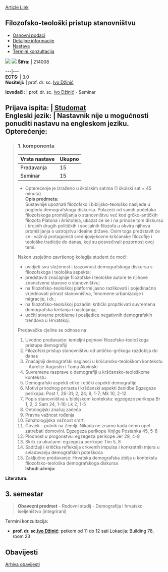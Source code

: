 [Article Link](https://www.fhs.hr/predmet/fps)

## Filozofsko-teološki pristup stanovništvu
  * [Osnovni podaci](https://www.fhs.hr/predmet/fps#v1id-523742_336620_1_0 "Osnovni podaci")
  * [Detaljne informacije](https://www.fhs.hr/predmet/fps#v1id-523742_336620_1_1 "Detaljne informacije")
  * [Nastava](https://www.fhs.hr/predmet/fps#v1id-523742_336620_1_2 "Nastava")
  * [Termini konzultacija](https://www.fhs.hr/predmet/fps#v1id-523742_336620_1_3 "Termini konzultacija")


[![](https://www.fhs.hr/img/flags/gif/hr.gif)](https://www.fhs.hr/predmet/fps) [![](https://www.fhs.hr/img/flags/gif/gb.gif)](https://www.fhs.hr/en/course/apatatp)
**Šifra:** |  214008  
  
---|---  
**ECTS:** |  3.0   
**Nositelji:** |  prof. dr. sc. [Ivo Džinić](https://www.fhs.hr/djelatnik/ivo.dzinic)   
  
**Izvođači:** |  prof. dr. sc. [Ivo Džinić](https://www.fhs.hr/djelatnik/ivo.dzinic) - Seminar  
  
**Prijava ispita:** |  [Studomat](http://www.isvu.hr/studomat)  
**Engleski jezik:** |  Nastavnik nije u mogućnosti ponuditi nastavu na engleskom jeziku.   
**Opterećenje:**  
---  
> ### 1. komponenta
> | Vrsta nastave | Ukupno  
> ---|---  
> Predavanja | 15  
> Seminar | 15  
> * Opterećenje je izraženo u školskim satima (1 školski sat = 45 minuta)   
**Opis predmeta:**  
> Sustavnije upoznati filozofsko i biblijsko-teološko nasljeđe u pogledu demografskoga diskursa. Polazeći od samih početaka filozofskoga promišljanja o stanovništvu već kod grčko-antičkih filozofa Platona i Aristotela, ukazat će se i na prinose tom diskursu i brojnih drugih političkih i socijalnih filozofa u okviru njihova promišljanja o ustrojstvu idealne države. Osim toga predstavit će se i važniji protagonisti srednjovjekovne kršćanske filozofije i teološke tradicije do danas, koji su posvećivali pozornost ovoj temi.   
>    
>  Nakon uspješno završenog kolegija student će moći:  
>  - uvidjeti svu složenost i izazovnost demografskoga diskursa s filozofskoga i teološka aspekta;  
>  - predstaviti značajnije filozofske i teološke autore te njihove znanstvene stavove o stanovništvu;  
>  - na filozofsko-teološkoj platformi jasno razlikovati i pojedinačno vrjednovati prirast stanovništva, fenomene urbanizacije i migracije, i dr.;  
>  - na filozofsko-teološkoj pozadini kritički propitkivati suvremena demografska kretanja i nastojanja;  
>  - uočiti stvarne probleme i posljedice negativnih demografskih trendova u Hrvatskoj.  
>    
>  Predavačke cjeline se odnose na:  
>  1. Uvodno predavanje: temeljni pojmovi filozofsko-teološkoga pristupa demografiji  
>  2. Filozofski pristup stanovništvu od antičko-grčkoga razdoblja do danas  
>  3. Značajniji demografski naglasci u kršćansko-teološkom kontekstu - Aurelije Augustin i Toma Akvinski  
>  4. Suvremene rasprave o demografiji u kršćansko-teološkome kontekstu  
>  5. Demografski aspekti etike i etički aspekti demografije  
>  6. Motivi prirodnog prirasta i kršćanski aspekti ženidbe Egzegeze perikopa: Post 1, 26-31; 2, 24; 9, 1-7; Mk 10, 2-12  
>  7. Popis stanovništva u biblijskom kontekstu: egzegeze perikopa Br 1, 2; 2 Sam 24, 1-10; Lk 2, 1-5  
>  8. Ontologijski značaj začeća  
>  9. Pravna važnost rođenja  
>  10. Eshatologijska važnost smrti  
>  11. Čovjek - putnik na Zemlji. Nikada ne znamo kada ćemo opet zatrebati domovini. Egzegeza perikope Knjige Postanka 45, 5-8  
>  12. Plodnost u progonstvu: egzegeza perikope Jer 29, 4-9  
>  13. Skrb za ukućane: egzegeza perikope Tim 5, 8  
>  14. Sadržaji i kritička refleksija crkvenih impulsa i konkretnih mjera u svladavanju demografskih poteškoća  
>  15. Zaključno predavanje: Hrvatska demografska zbilja u kontekstu filozofsko-teološka demografskoga diskursa  
**Ishodi učenja:**  

  
**Literatura:**  

  
**3. semestar**  
---  
> **Obavezni predmet** - Redovni studij - Demografija i hrvatsko iseljeništvo (integrirani)  
>   
Termini konzultacija: 
  * **prof. dr. sc.[Ivo Džinić](https://www.fhs.hr/djelatnik/ivo.dzinic)**: 
petkom od 11 do 12 sati
Lokacija: Building 78, room 23 


## Obavijesti
[Arhiva obavijesti](https://www.fhs.hr/predmet/fps?@=21cf2#news_120131 "Arhiva obavijesti")
